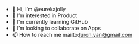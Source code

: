 - 👋 Hi, I’m @eurekajolly
- 👀 I’m interested in Product
- 🌱 I’m currently learning GitHub
- 💞️ I’m looking to collaborate on Apps
- 📫 How to reach me mailto:luron.yan@gmail.com

<!---
eurekajolly/eurekajolly is a ✨ special ✨ repository because its `README.md` (this file) appears on your GitHub profile.
You can click the Preview link to take a look at your changes.
--->
